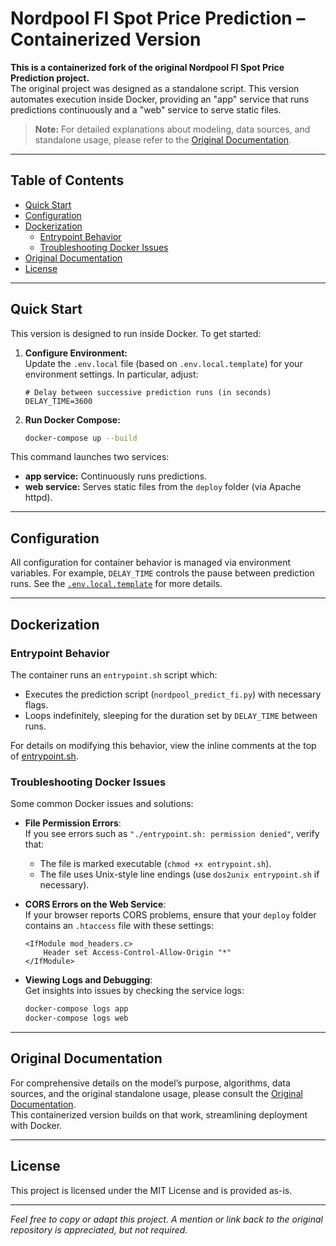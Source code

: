 # Nordpool FI Spot Price Prediction – Containerized Version

**This is a containerized fork of the original Nordpool FI Spot Price Prediction project.**  
The original project was designed as a standalone script. This version automates execution inside Docker, providing an "app" service that runs predictions continuously and a "web" service to serve static files.

> **Note:** For detailed explanations about modeling, data sources, and standalone usage, please refer to the [Original Documentation](https://github.com/vividfog/nordpool-predict-fi/tree/main).

---

## Table of Contents
- [Quick Start](#quick-start)
- [Configuration](#configuration)
- [Dockerization](#dockerization)
  - [Entrypoint Behavior](#entrypoint-behavior)
  - [Troubleshooting Docker Issues](#troubleshooting-docker-issues)
- [Original Documentation](#original-documentation)
- [License](#license)

---

## Quick Start

This version is designed to run inside Docker. To get started:

1. **Configure Environment:**  
   Update the `.env.local` file (based on `.env.local.template`) for your environment settings. In particular, adjust:
   
   ```dotenv
   # Delay between successive prediction runs (in seconds)
   DELAY_TIME=3600
   ```

2. **Run Docker Compose:**

   ```bash
   docker-compose up --build
   ```

This command launches two services:
- **app service:** Continuously runs predictions.
- **web service:** Serves static files from the `deploy` folder (via Apache httpd).

---

## Configuration

All configuration for container behavior is managed via environment variables. For example, `DELAY_TIME` controls the pause between prediction runs. See the [`.env.local.template`](.env.local.template) for more details.

---

## Dockerization

### Entrypoint Behavior

The container runs an `entrypoint.sh` script which:
- Executes the prediction script (`nordpool_predict_fi.py`) with necessary flags.
- Loops indefinitely, sleeping for the duration set by `DELAY_TIME` between runs.

For details on modifying this behavior, view the inline comments at the top of [entrypoint.sh](entrypoint.sh).

### Troubleshooting Docker Issues

Some common Docker issues and solutions:

- **File Permission Errors**:  
  If you see errors such as `"./entrypoint.sh: permission denied"`, verify that:
  - The file is marked executable (`chmod +x entrypoint.sh`).
  - The file uses Unix-style line endings (use `dos2unix entrypoint.sh` if necessary).

- **CORS Errors on the Web Service**:  
  If your browser reports CORS problems, ensure that your `deploy` folder contains an `.htaccess` file with these settings:
  
  ```apacheconf
  <IfModule mod_headers.c>
      Header set Access-Control-Allow-Origin "*"
  </IfModule>
  ```

- **Viewing Logs and Debugging**:  
  Get insights into issues by checking the service logs:
  
  ```bash
  docker-compose logs app
  docker-compose logs web
  ```

---

## Original Documentation

For comprehensive details on the model’s purpose, algorithms, data sources, and the original standalone usage, please consult the [Original Documentation](https://github.com/ORIGINAL_REPO_LINK).  
This containerized version builds on that work, streamlining deployment with Docker.

---

## License

This project is licensed under the MIT License and is provided as-is.

---

*Feel free to copy or adapt this project. A mention or link back to the original repository is appreciated, but not required.*